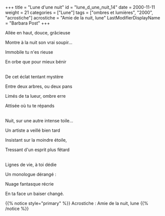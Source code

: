 +++
title = "Lune d'une nuit"
id = "lune_d_une_nuit_14"
date = 2000-11-11
weight = 21
categories = ["Lune"]
tags = ["ombres et lumières", "2000", "acrostiche"]
acrostiche = "Amie de la nuit, lune"
LastModifierDisplayName = "Barbara Post"
+++

Allée en haut, douce, grâcieuse

Montre à la nuit son vrai soupir...

Immobile tu n'es rieuse

En orbe que pour mieux bénir

 \
De cet éclat tentant mystère

Entre deux arbres, ou deux pans

Limés de ta lueur, ombre erre

Attisée où tu te répands

 \
Nuit, sur une autre intense toile...

Un artiste a veillé bien tard

Insistant sur la moindre étoile,

Tressant d'un esprit plus fêtard

 \
Lignes de vie, à toi dédie

Un monologue dérangé :

Nuage fantasque récrie

En ta face un baiser changé.

{{% notice style="primary" %}}
Acrostiche : Amie de la nuit, lune
{{% /notice %}}

